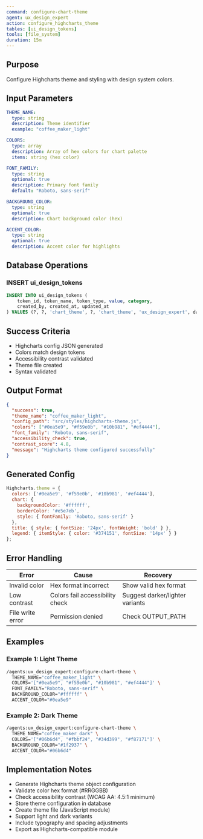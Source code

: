 ```yaml
---
command: configure-chart-theme
agent: ux_design_expert
action: configure_highcharts_theme
tables: [ui_design_tokens]
tools: [file_system]
duration: 15m
---
```


## Purpose

Configure Highcharts theme and styling with design system colors.

## Input Parameters

```yaml
THEME_NAME:
  type: string
  description: Theme identifier
  example: "coffee_maker_light"

COLORS:
  type: array
  description: Array of hex colors for chart palette
  items: string (hex color)

FONT_FAMILY:
  type: string
  optional: true
  description: Primary font family
  default: "Roboto, sans-serif"

BACKGROUND_COLOR:
  type: string
  optional: true
  description: Chart background color (hex)

ACCENT_COLOR:
  type: string
  optional: true
  description: Accent color for highlights
```

## Database Operations

### INSERT ui_design_tokens

```sql
INSERT INTO ui_design_tokens (
    token_id, token_name, token_type, value, category,
    created_by, created_at, updated_at
) VALUES (?, ?, 'chart_theme', ?, 'chart_theme', 'ux_design_expert', datetime('now'), datetime('now'))
```

## Success Criteria

- Highcharts config JSON generated
- Colors match design tokens
- Accessibility contrast validated
- Theme file created
- Syntax validated

## Output Format

```json
{
  "success": true,
  "theme_name": "coffee_maker_light",
  "config_path": "src/styles/highcharts-theme.js",
  "colors": ["#0ea5e9", "#f59e0b", "#10b981", "#ef4444"],
  "font_family": "Roboto, sans-serif",
  "accessibility_check": true,
  "contrast_score": 4.8,
  "message": "Highcharts theme configured successfully"
}
```

## Generated Config

```javascript
Highcharts.theme = {
  colors: ['#0ea5e9', '#f59e0b', '#10b981', '#ef4444'],
  chart: {
    backgroundColor: '#ffffff',
    borderColor: '#e5e7eb',
    style: { fontFamily: 'Roboto, sans-serif' }
  },
  title: { style: { fontSize: '24px', fontWeight: 'bold' } },
  legend: { itemStyle: { color: '#374151', fontSize: '14px' } }
};
```

## Error Handling

| Error | Cause | Recovery |
|-------|-------|----------|
| Invalid color | Hex format incorrect | Show valid hex format |
| Low contrast | Colors fail accessibility check | Suggest darker/lighter variants |
| File write error | Permission denied | Check OUTPUT_PATH |

## Examples

### Example 1: Light Theme

```bash
/agents:ux_design_expert:configure-chart-theme \
  THEME_NAME="coffee_maker_light" \
  COLORS='["#0ea5e9", "#f59e0b", "#10b981", "#ef4444"]' \
  FONT_FAMILY="Roboto, sans-serif" \
  BACKGROUND_COLOR="#ffffff" \
  ACCENT_COLOR="#0ea5e9"
```

### Example 2: Dark Theme

```bash
/agents:ux_design_expert:configure-chart-theme \
  THEME_NAME="coffee_maker_dark" \
  COLORS='["#06b6d4", "#fbbf24", "#34d399", "#f87171"]' \
  BACKGROUND_COLOR="#1f2937" \
  ACCENT_COLOR="#06b6d4"
```

## Implementation Notes

- Generate Highcharts theme object configuration
- Validate color hex format (#RRGGBB)
- Check accessibility contrast (WCAG AA: 4.5:1 minimum)
- Store theme configuration in database
- Create theme file (JavaScript module)
- Support light and dark variants
- Include typography and spacing adjustments
- Export as Highcharts-compatible module
